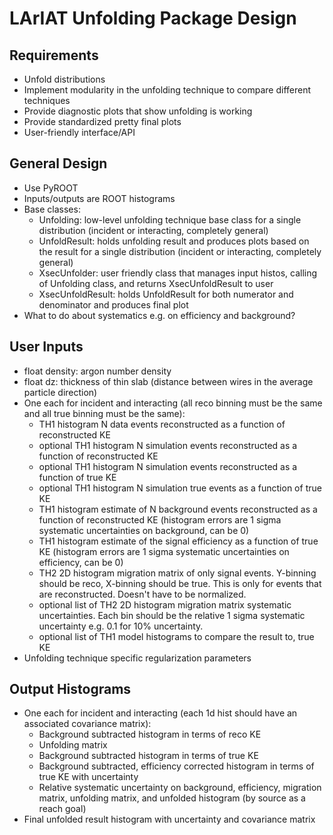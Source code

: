 LArIAT Unfolding Package Design
===============================

Requirements
------------

- Unfold distributions
- Implement modularity in the unfolding technique to compare different techniques
- Provide diagnostic plots that show unfolding is working
- Provide standardized pretty final plots
- User-friendly interface/API

General Design
--------------

- Use PyROOT
- Inputs/outputs are ROOT histograms
- Base classes:
  - Unfolding: low-level unfolding technique base class for a single distribution (incident or interacting, completely general)
  - UnfoldResult: holds unfolding result and produces plots based on the result for a single distribution (incident or interacting, completely general)
  - XsecUnfolder: user friendly class that manages input histos, calling of Unfolding class, and returns XsecUnfoldResult to user
  - XsecUnfoldResult: holds UnfoldResult for both numerator and denominator and produces final plot
- What to do about systematics e.g. on efficiency and background?

User Inputs
-----------

- float density: argon number density
- float dz: thickness of thin slab (distance between wires in the average particle direction)
- One each for incident and interacting (all reco binning must be the same and all true binning must be the same):
  - TH1 histogram N data events reconstructed as a function of reconstructed KE
  - optional TH1 histogram N simulation events reconstructed as a function of reconstructed KE
  - optional TH1 histogram N simulation events reconstructed as a function of true KE
  - optional TH1 histogram N simulation true events as a function of true KE
  - TH1 histogram estimate of N background events reconstructed as a function of reconstructed KE (histogram errors are 1 sigma systematic uncertainties on background, can be 0)
  - TH1 histogram estimate of the signal efficiency as a function of true KE (histogram errors are 1 sigma systematic uncertainties on efficiency, can be 0)
  - TH2 2D histogram migration matrix of only signal events. Y-binning should be reco, X-binning should be true. This is only for events that are reconstructed. Doesn't have to be normalized.
  - optional list of TH2 2D histogram migration matrix systematic uncertainties. Each bin should be the relative 1 sigma systematic uncertainty e.g. 0.1 for 10% uncertainty.
  - optional list of TH1 model histograms to compare the result to, true KE
- Unfolding technique specific regularization parameters

Output Histograms
-----------------

- One each for incident and interacting (each 1d hist should have an associated covariance matrix):
  - Background subtracted histogram in terms of reco KE
  - Unfolding matrix
  - Background subtracted histogram in terms of true KE
  - Background subtracted, efficiency corrected histogram in terms of true KE with uncertainty
  - Relative systematic uncertainty on background, efficiency, migration matrix, unfolding matrix, and unfolded histogram (by source as a reach goal)
- Final unfolded result histogram with uncertainty and covariance matrix
